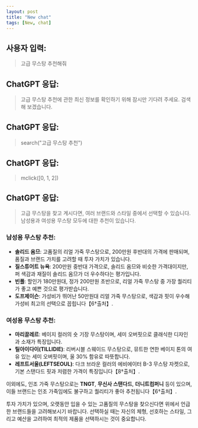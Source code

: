 ```yaml
---
layout: post
title: "New chat"
tags: [New, chat]
---
```


## 사용자 입력:
> 고급 무스탕 추천해줘

## ChatGPT 응답:
> 고급 무스탕 추천에 관한 최신 정보를 확인하기 위해 잠시만 기다려 주세요. 검색해 보겠습니다.

## ChatGPT 응답:
> search("고급 무스탕 추천")

## ChatGPT 응답:
> mclick([0, 1, 2])

## ChatGPT 응답:
> 고급 무스탕을 찾고 계시다면, 여러 브랜드와 스타일 중에서 선택할 수 있습니다. 남성용과 여성용 무스탕 모두에 대한 추천이 있습니다.

### 남성용 무스탕 추천:
- **솔리드 옴므**: 고품질의 리얼 가죽 무스탕으로, 200만원 후반대의 가격에 판매되며, 품질과 브랜드 가치를 고려할 때 투자 가치가 있습니다.
- **질스튜어트 뉴욕**: 200만원 중반대 가격으로, 솔리드 옴므와 비슷한 가격대이지만, 퍼 색감과 재질이 솔리드 옴므가 더 우수하다는 평가입니다.
- **빈폴**: 할인가 180만원대, 정가 200만원 초반으로, 리얼 가죽 무스탕 중 가장 퀄리티가 좋고 예쁜 것으로 평가받습니다.
- **도프제이슨**: 가성비가 뛰어난 50만원대 리얼 가죽 무스탕으로, 색감과 핏이 우수해 가성비 최고의 선택으로 꼽힙니다【6†출처】.

### 여성용 무스탕 추천:
- **마리끌레르**: 베이지 컬러의 숏 기장 무스탕이며, 세미 오버핏으로 클래식한 디자인과 소재가 특징입니다.
- **틸아이다이(TILLIDIE)**: 리버시블 스웨이드 무스탕으로, 뮤트한 연한 베이지 톤의 여유 있는 세미 오버핏이며, 울 30% 함유로 따뜻합니다.
- **레프트서울(LEFTSEOUL)**: 다크 브라운 컬러의 에비에이터 B-3 무스탕 자켓으로, 기본 스탠다드 핏과 저렴한 가격이 특징입니다【8†출처】.

이외에도, 인조 가죽 무스탕으로는 **TNGT**, **무신사 스탠다드**, **더니트컴퍼니** 등이 있으며, 이들 브랜드는 인조 가죽임에도 불구하고 퀄리티가 좋아 추천됩니다【6†출처】.

투자 가치가 있으며, 오랫동안 입을 수 있는 고품질의 무스탕을 찾으신다면 위에서 언급한 브랜드들을 고려해보시기 바랍니다. 선택하실 때는 자신의 체형, 선호하는 스타일, 그리고 예산을 고려하여 최적의 제품을 선택하시는 것이 중요합니다.

